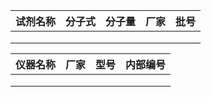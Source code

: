 | 试剂名称 | 分子式 | 分子量 | 厂家 | 批号 |
| -------- | ------ | ------ | ---- | ---- |
|          |        |        |      |      |
|          |        |        |      |      |
|          |        |        |      |      |



| 仪器名称 | 厂家 | 型号 | 内部编号 |
| -------- | ---- | ---- | -------- |
|          |      |      |          |
|          |      |      |          |
|          |      |      |          |


